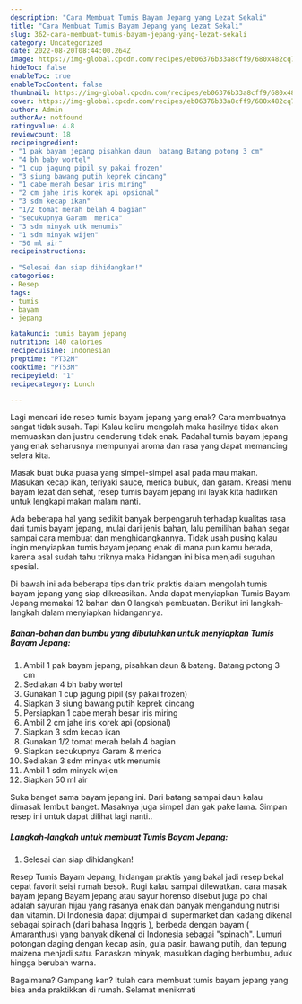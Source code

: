```yaml
---
description: "Cara Membuat Tumis Bayam Jepang yang Lezat Sekali"
title: "Cara Membuat Tumis Bayam Jepang yang Lezat Sekali"
slug: 362-cara-membuat-tumis-bayam-jepang-yang-lezat-sekali
category: Uncategorized
date: 2022-08-20T08:44:00.264Z
image: https://img-global.cpcdn.com/recipes/eb06376b33a8cff9/680x482cq70/tumis-bayam-jepang-foto-resep-utama.jpg
hideToc: false
enableToc: true
enableTocContent: false
thumbnail: https://img-global.cpcdn.com/recipes/eb06376b33a8cff9/680x482cq70/tumis-bayam-jepang-foto-resep-utama.jpg
cover: https://img-global.cpcdn.com/recipes/eb06376b33a8cff9/680x482cq70/tumis-bayam-jepang-foto-resep-utama.jpg
author: Admin
authorAv: notfound
ratingvalue: 4.8
reviewcount: 18
recipeingredient:
- "1 pak bayam jepang pisahkan daun  batang Batang potong 3 cm"
- "4 bh baby wortel"
- "1 cup jagung pipil sy pakai frozen"
- "3 siung bawang putih keprek cincang"
- "1 cabe merah besar iris miring"
- "2 cm jahe iris korek api opsional"
- "3 sdm kecap ikan"
- "1/2 tomat merah belah 4 bagian"
- "secukupnya Garam  merica"
- "3 sdm minyak utk menumis"
- "1 sdm minyak wijen"
- "50 ml air"
recipeinstructions:

- "Selesai dan siap dihidangkan!"
categories:
- Resep
tags:
- tumis
- bayam
- jepang

katakunci: tumis bayam jepang 
nutrition: 140 calories
recipecuisine: Indonesian
preptime: "PT32M"
cooktime: "PT53M"
recipeyield: "1"
recipecategory: Lunch

---
```



Lagi mencari ide resep tumis bayam jepang yang enak? Cara membuatnya sangat tidak susah. Tapi Kalau keliru mengolah maka hasilnya tidak akan memuaskan dan justru cenderung tidak enak. Padahal tumis bayam jepang yang enak seharusnya mempunyai aroma dan rasa yang dapat memancing selera kita.


Masak buat buka puasa yang simpel-simpel asal pada mau makan. Masukan kecap ikan, teriyaki sauce, merica bubuk, dan garam. Kreasi menu bayam lezat dan sehat, resep tumis bayam jepang ini layak kita hadirkan untuk lengkapi makan malam nanti.

Ada beberapa hal yang sedikit banyak berpengaruh terhadap kualitas rasa dari tumis bayam jepang, mulai dari jenis bahan, lalu pemilihan bahan segar sampai cara membuat dan menghidangkannya. Tidak usah pusing kalau ingin menyiapkan tumis bayam jepang enak di mana pun kamu berada, karena asal sudah tahu triknya maka hidangan ini bisa menjadi suguhan spesial.


Di bawah ini ada beberapa tips dan trik praktis dalam mengolah tumis bayam jepang yang siap dikreasikan. Anda dapat menyiapkan Tumis Bayam Jepang memakai 12 bahan dan 0 langkah pembuatan. Berikut ini langkah-langkah dalam menyiapkan hidangannya.

<!--inarticleads1-->

##### Bahan-bahan dan bumbu yang dibutuhkan untuk menyiapkan Tumis Bayam Jepang:

1. Ambil 1 pak bayam jepang, pisahkan daun &amp; batang. Batang potong 3 cm
1. Sediakan 4 bh baby wortel
1. Gunakan 1 cup jagung pipil (sy pakai frozen)
1. Siapkan 3 siung bawang putih keprek cincang
1. Persiapkan 1 cabe merah besar iris miring
1. Ambil 2 cm jahe iris korek api (opsional)
1. Siapkan 3 sdm kecap ikan
1. Gunakan 1/2 tomat merah belah 4 bagian
1. Siapkan secukupnya Garam &amp; merica
1. Sediakan 3 sdm minyak utk menumis
1. Ambil 1 sdm minyak wijen
1. Siapkan 50 ml air


Suka banget sama bayam jepang ini. Dari batang sampai daun kalau dimasak lembut banget. Masaknya juga simpel dan gak pake lama. Simpan resep ini untuk dapat dilihat lagi nanti.. 

<!--inarticleads2-->

##### Langkah-langkah untuk membuat Tumis Bayam Jepang:


1. Selesai dan siap dihidangkan!

Resep Tumis Bayam Jepang, hidangan praktis yang bakal jadi resep bekal cepat favorit seisi rumah besok. Rugi kalau sampai dilewatkan. cara masak bayam jepang Bayam jepang atau sayur horenso disebut juga po chai adalah sayuran hijau yang rasanya enak dan banyak mengandung nutrisi dan vitamin. Di Indonesia dapat dijumpai di supermarket dan kadang dikenal sebagai spinach (dari bahasa Inggris ), berbeda dengan bayam ( Amaranthus) yang banyak dikenal di Indonesia sebagai &#34;spinach&#34;. Lumuri potongan daging dengan kecap asin, gula pasir, bawang putih, dan tepung maizena menjadi satu. Panaskan minyak, masukkan daging berbumbu, aduk hingga berubah warna. 

Bagaimana? Gampang kan? Itulah cara membuat tumis bayam jepang yang bisa anda praktikkan di rumah. Selamat menikmati
